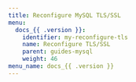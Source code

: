 ```yaml
---
title: Reconfigure MySQL TLS/SSL
menu:
  docs_{{ .version }}:
    identifier: my-reconfigure-tls
    name: Reconfigure TLS/SSL
    parent: guides-mysql
    weight: 46
menu_name: docs_{{ .version }}
---
```

